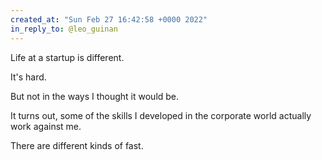```yaml
---
created_at: "Sun Feb 27 16:42:58 +0000 2022"
in_reply_to: @leo_guinan
---
```


Life at a startup is different.

It's hard.

But not in the ways I thought it would be.

It turns out, some of the skills I developed in the corporate world actually work against me.

There are different kinds of fast.